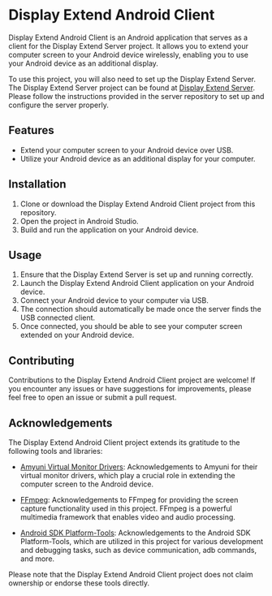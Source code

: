 # Display Extend Android Client

Display Extend Android Client is an Android application that serves as a client for the Display Extend Server project. It allows you to extend your computer screen to your Android device wirelessly, enabling you to use your Android device as an additional display.

To use this project, you will also need to set up the Display Extend Server. The Display Extend Server project can be found at [Display Extend Server](https://github.com/Burke111-DEV/display-extend-server). Please follow the instructions provided in the server repository to set up and configure the server properly.

## Features

- Extend your computer screen to your Android device over USB.
- Utilize your Android device as an additional display for your computer.

## Installation

1. Clone or download the Display Extend Android Client project from this repository.
2. Open the project in Android Studio.
3. Build and run the application on your Android device.

## Usage

1. Ensure that the Display Extend Server is set up and running correctly.
2. Launch the Display Extend Android Client application on your Android device.
3. Connect your Android device to your computer via USB.
4. The connection should automatically be made once the server finds the USB connected client.
5. Once connected, you should be able to see your computer screen extended on your Android device.

## Contributing

Contributions to the Display Extend Android Client project are welcome! If you encounter any issues or have suggestions for improvements, please feel free to open an issue or submit a pull request.

## Acknowledgements

The Display Extend Android Client project extends its gratitude to the following tools and libraries:

- [Amyuni Virtual Monitor Drivers](https://www.amyuni.com/): Acknowledgements to Amyuni for their virtual monitor drivers, which play a crucial role in extending the computer screen to the Android device.

- [FFmpeg](https://ffmpeg.org/): Acknowledgements to FFmpeg for providing the screen capture functionality used in this project. FFmpeg is a powerful multimedia framework that enables video and audio processing.

- [Android SDK Platform-Tools](https://developer.android.com/studio/releases/platform-tools): Acknowledgements to the Android SDK Platform-Tools, which are utilized in this project for various development and debugging tasks, such as device communication, adb commands, and more.

Please note that the Display Extend Android Client project does not claim ownership or endorse these tools directly.

